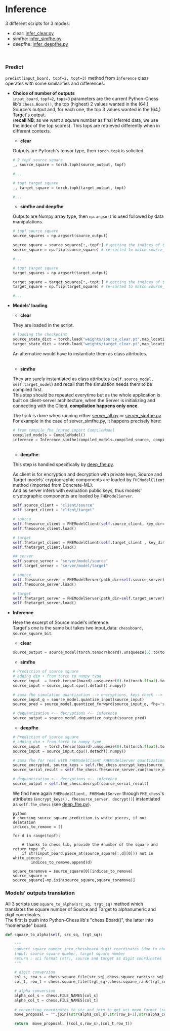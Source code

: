 # Inference

3 different scripts for 3 modes:<br>
- clear: [infer_clear.py](../server_cloud/server/infer_clear.py)
- simfhe: [infer_simfhe.py](../server_cloud/server/infer_simfhe.py)
- deepfhe: [infer_deepfhe.py](../server_cloud/server/infer_deepfhe.py)

<br>

### Predict

```predict(input_board, topf=2, topt=3)``` method from ```Inference``` class operates with some similarities and differences.<br>


- **Choice of number of outputs**<br>
```input_board```, ```topf=2```, ```topt=3``` parameters are the current Python-Chess lib's ```chess.Board()```, the top (highest) 2 values wanted in the (64,) Source's output and, for each one, the top 3 values wanted in the (64,) Target's output.<br>
(**recall NB**: as we want a square number as final inferred data, we use the index of the top scores). This tops are retrieved differently when in different contexts.<br>


    - **clear**

    Outputs are PyTorch's tensor type, then ```torch.topk``` is solicited.

    ```python
    # 2 topf source square
    _, source_square = torch.topk(source_output, topf)

    #...
    
    # topt target square
    _, target_square = torch.topk(target_output, topt)
    
    #...
    ```

    - **simfhe and deepfhe**

    Outputs are Numpy array type, then ```np.argsort``` is used followed by data manipulations.
    

    ```python
    # topf source square
    source_squares = np.argsort(source_output)

    source_square = source_squares[:,-topf:] # getting the indices of the top values but needs to flip them
    source_square = np.flip(source_square) # re-sorted to match source_squares values
    
    #...
    
    # topt target square
    target_squares = np.argsort(target_output)

    target_square = target_squares[:,-topt:] # getting the indices of the top values but needs to flip them
    target_square = np.flip(target_square) # re-sorted to match source_squares values
    
    #...
    ```
            


- **Models' loading**
    <br>

    - **clear**
    
    They are loaded in the script.

    ```python
    # loading the checkpoint
    source_state_dict = torch.load("weights/source_clear.pt",map_location = device)
    target_state_dict = torch.load("weights/target_clear.pt",map_location = device)
    ```
    An alternative would have to instantiate them as class attributes.<br>
    <br>
    
    - **simfhe**
    

    They are surely instantiated as class attributes (```self.source_model, self.target_model```) and recall that fhe simulation needs them to be compiled first.<br>
    This step should be repeated everytime but as the whole application is built on client-server architecture, when the Server is initializing and connecting with the Client, **compilation happens only once**.<br>

    The trick is done when running either [server_all.py](../server_cloud/server/server_all.py) or [server_simfhe.py](../server_cloud/server/server_simfhe.py). For example in the case of server_simfhe.py, it happens precisely here:<br>
    
    ```python
    # from compile_fhe_inprod import CompileModel
    compiled_models = CompileModel()
    inference = Inference_simfhe(compiled_models.compiled_source, compiled_models.compiled_target)
    ```
    <br>

    - **deepfhe**:
    
    This step is handled specifically by [deep_fhe.py](../server_cloud/client/deep_fhe.py).<br>

    As client is for encryption and decryption with private keys, Source and Target models' cryptographic components are loaded by ```FHEModelClient``` method (imported from Concrete-ML).<br>
    And as server infers with evaluation public keys, thus models' cryptographic components are loaded by ```FHEModelServer```.<br>

    ```python
    self.source_client = "client/source"
    self.target_client = "client/target"
    
    # source
    self.fhesource_client = FHEModelClient(self.source_client, key_dir=self.source_client)
    self.fhesource_client.load()
    
    # target
    self.fhetarget_client = FHEModelClient(self.target_client , key_dir=self.target_client)
    self.fhetarget_client.load()
    
    ## server
    self.source_server = "server/model/source"
    self.target_server = "server/model/target"
    
    # source
    self.fhesource_server = FHEModelServer(path_dir=self.source_server)#, key_dir=self.source_server)
    self.fhesource_server.load()
    
    # target
    self.fhetarget_server = FHEModelServer(path_dir=self.target_server)# , key_dir=self.target_server)
    self.fhetarget_server.load()
    ```

- **Inference**

    Here the excerpt of Source model's inference.<br>
    Target's one is the same but takes two input_data: ```chessboard, source_square_bit```.
    
    - **clear**

    ```python
    source_output = source_model(torch.tensor(board).unsqueeze(0).to(torch.float).to(device))
    ```

    - **simfhe**

    ```python
    # Prediction of source square
    # adding dim + from torch to numpy type
    source_input  = torch.tensor(board).unsqueeze(0).to(torch.float).to(device)
    source_input = source_input.cpu().detach().numpy()

    # zama fhe simulation quantization --> encryptions, keys check --> inference
    source_input_q = source_model.quantize_input(source_input)
    source_pred = source_model.quantized_forward(source_input_q, fhe="simulate")
    
    # dequantization <-- decryptions <-- inference
    source_output = source_model.dequantize_output(source_pred)
    ```

    - **deepfhe**

    ```python
    # Prediction of source square
    # adding dim + from torch to numpy type
    source_input  = torch.tensor(board).unsqueeze(0).to(torch.float).to(device)
    source_input = source_input.cpu().detach().numpy()
    
    # zama fhe for real with FHEModelClient FHEModelServer quantization --> encryptions, keys check --> inference
    source_encrypted, source_keys = self.fhe_chess.encrypt_keys(source_input)
    source_serial_result = self.fhe_chess.fhesource_server.run(source_encrypted, source_keys)

    # dequantization <-- decryptions <-- inference
    source_output = self.fhe_chess.decrypt(source_serial_result)
    ```

    We find here again ```FHEModelClient, FHEModelServer``` through ```FHE_chess```'s attributes (```encrypt_keys(), fhesource_server, decrypt()```) instantiated as ```self.fhe_chess``` (see [deep_fhe.py](../server_cloud/client/deep_fhe.py)).<br>
    

    ```
    python
    # checking source_square prediction is white pieces, if not deletation
    indices_to_remove = []

    for d in range(topf):

        # thanks to chess lib, provide the #number of the square and return type :P, ...
        if str(input_board.piece_at(source_square[:,d][0])) not in white_pieces:
            indices_to_remove.append(d)

    square_toremove = source_square[0][indices_to_remove]
    source_square = source_square[~np.isin(source_square,square_toremove)]
    ```


### Models' outputs translation


All 3 scripts use ```square_to_alpha(src_sq, trgt_sq)``` method which translates the square number of Source and Target to alphanumeric and digit coordinates.<br>
The first is push into Python-Chess lib's "chess.Board()", the latter into "homemade" board.<br>

```python
def square_to_alpha(self, src_sq, trgt_sq):
       
    """
    convert square number into chessboard digit coordinates (due to chess lib) and alpha.
    input: source square number, target square number
    return : uci format (str), source and target as digit coordinates
    """

    # digit conversion
    col_s, row_s = chess.square_file(src_sq),chess.square_rank(src_sq)
    col_t, row_t = chess.square_file(trgt_sq),chess.square_rank(trgt_sq)

    # alpha conversion
    alpha_col_s = chess.FILE_NAMES[col_s]
    alpha_col_t = chess.FILE_NAMES[col_t]
    
    # converting coordinates to str and join to get uci move format (see chess lib)
    move_proposal = "".join((str(alpha_col_s),str(row_s+1),str(alpha_col_t),str(row_t+1)))

    return  move_proposal, ((col_s,row_s),(col_t,row_t))
```